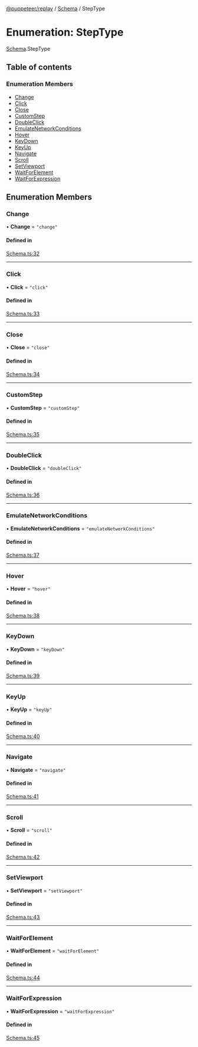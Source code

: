 [@puppeteer/replay](../README.md) / [Schema](../modules/Schema.md) / StepType

# Enumeration: StepType

[Schema](../modules/Schema.md).StepType

## Table of contents

### Enumeration Members

- [Change](Schema.StepType.md#change)
- [Click](Schema.StepType.md#click)
- [Close](Schema.StepType.md#close)
- [CustomStep](Schema.StepType.md#customstep)
- [DoubleClick](Schema.StepType.md#doubleclick)
- [EmulateNetworkConditions](Schema.StepType.md#emulatenetworkconditions)
- [Hover](Schema.StepType.md#hover)
- [KeyDown](Schema.StepType.md#keydown)
- [KeyUp](Schema.StepType.md#keyup)
- [Navigate](Schema.StepType.md#navigate)
- [Scroll](Schema.StepType.md#scroll)
- [SetViewport](Schema.StepType.md#setviewport)
- [WaitForElement](Schema.StepType.md#waitforelement)
- [WaitForExpression](Schema.StepType.md#waitforexpression)

## Enumeration Members

### Change

• **Change** = `"change"`

#### Defined in

[Schema.ts:32](https://github.com/puppeteer/replay/blob/main/src/Schema.ts#L32)

---

### Click

• **Click** = `"click"`

#### Defined in

[Schema.ts:33](https://github.com/puppeteer/replay/blob/main/src/Schema.ts#L33)

---

### Close

• **Close** = `"close"`

#### Defined in

[Schema.ts:34](https://github.com/puppeteer/replay/blob/main/src/Schema.ts#L34)

---

### CustomStep

• **CustomStep** = `"customStep"`

#### Defined in

[Schema.ts:35](https://github.com/puppeteer/replay/blob/main/src/Schema.ts#L35)

---

### DoubleClick

• **DoubleClick** = `"doubleClick"`

#### Defined in

[Schema.ts:36](https://github.com/puppeteer/replay/blob/main/src/Schema.ts#L36)

---

### EmulateNetworkConditions

• **EmulateNetworkConditions** = `"emulateNetworkConditions"`

#### Defined in

[Schema.ts:37](https://github.com/puppeteer/replay/blob/main/src/Schema.ts#L37)

---

### Hover

• **Hover** = `"hover"`

#### Defined in

[Schema.ts:38](https://github.com/puppeteer/replay/blob/main/src/Schema.ts#L38)

---

### KeyDown

• **KeyDown** = `"keyDown"`

#### Defined in

[Schema.ts:39](https://github.com/puppeteer/replay/blob/main/src/Schema.ts#L39)

---

### KeyUp

• **KeyUp** = `"keyUp"`

#### Defined in

[Schema.ts:40](https://github.com/puppeteer/replay/blob/main/src/Schema.ts#L40)

---

### Navigate

• **Navigate** = `"navigate"`

#### Defined in

[Schema.ts:41](https://github.com/puppeteer/replay/blob/main/src/Schema.ts#L41)

---

### Scroll

• **Scroll** = `"scroll"`

#### Defined in

[Schema.ts:42](https://github.com/puppeteer/replay/blob/main/src/Schema.ts#L42)

---

### SetViewport

• **SetViewport** = `"setViewport"`

#### Defined in

[Schema.ts:43](https://github.com/puppeteer/replay/blob/main/src/Schema.ts#L43)

---

### WaitForElement

• **WaitForElement** = `"waitForElement"`

#### Defined in

[Schema.ts:44](https://github.com/puppeteer/replay/blob/main/src/Schema.ts#L44)

---

### WaitForExpression

• **WaitForExpression** = `"waitForExpression"`

#### Defined in

[Schema.ts:45](https://github.com/puppeteer/replay/blob/main/src/Schema.ts#L45)
